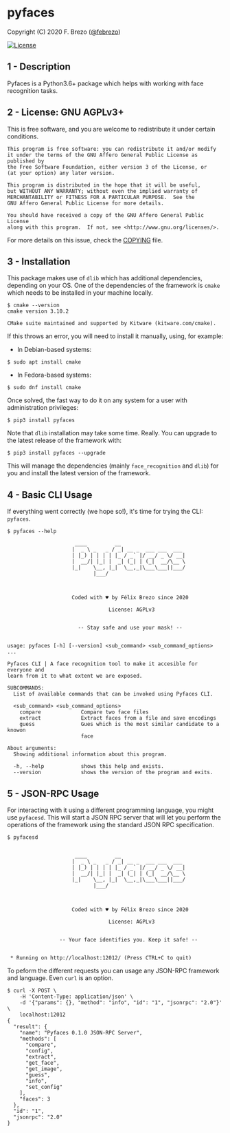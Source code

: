 pyfaces
========

Copyright (C) 2020  F. Brezo ([@febrezo](https://twitter.com/febrezo))

[![License](https://img.shields.io/badge/license-GNU%20Affero%20General%20Public%20License%20Version%203%20or%20Later-blue.svg)]()

1 - Description
---------------

Pyfaces is a Python3.6+ package which helps with working with face recognition tasks.

2 - License: GNU AGPLv3+
------------------------

This is free software, and you are welcome to redistribute it under certain conditions.

	This program is free software: you can redistribute it and/or modify
	it under the terms of the GNU Affero General Public License as published by
	the Free Software Foundation, either version 3 of the License, or
	(at your option) any later version.

	This program is distributed in the hope that it will be useful,
	but WITHOUT ANY WARRANTY; without even the implied warranty of
	MERCHANTABILITY or FITNESS FOR A PARTICULAR PURPOSE.  See the
	GNU Affero General Public License for more details.

	You should have received a copy of the GNU Affero General Public License
	along with this program.  If not, see <http://www.gnu.org/licenses/>.


For more details on this issue, check the [COPYING](COPYING) file.

3 - Installation
----------------

This package makes use of `dlib` which has additional dependencies, depending on your OS. One of the dependencies of the framework is `cmake` which needs to be installed in your machine locally. 

```
$ cmake --version
cmake version 3.10.2

CMake suite maintained and supported by Kitware (kitware.com/cmake).
```

If this throws an error, you will need to install it manually, using, for example:

- In Debian-based systems:

```
$ sudo apt install cmake
```

-  In Fedora-based systems:

```
$ sudo dnf install cmake
```

Once solved, the fast way to do it on any system for a user with administration privileges:

```
$ pip3 install pyfaces
```

Note that `dlib` installation may take some time. Really. You can upgrade to the latest release of the framework with:

```
$ pip3 install pyfaces --upgrade
```

This will manage the dependencies (mainly `face_recognition` and `dlib`) for you and install the latest version of the framework.

4 - Basic CLI Usage
-------------------

If everything went correctly (we hope so!), it's time for trying the CLI: `pyfaces`.

```
$ pyfaces --help

                      ____         __
                     |  _ \ _   _ / _| __ _  ___ ___  ___
                     | |_) | | | | |_ / _` |/ __/ _ \/ __|
                     |  __/| |_| |  _| (_| | (_|  __/\__ \
                     |_|    \__, |_|  \__,_|\___\___||___/
                            |___/



                     Coded with ♥ by Félix Brezo since 2020                    

                                 License: AGPLv3                                 


                       -- Stay safe and use your mask! --                       


usage: pyfaces [-h] [--version] <sub_command> <sub_command_options> ...

Pyfaces CLI | A face recognition tool to make it accesible for everyone and
learn from it to what extent we are exposed.

SUBCOMMANDS:
  List of available commands that can be invoked using Pyfaces CLI.

  <sub_command> <sub_command_options>
    compare             Compare two face files
    extract             Extract faces from a file and save encodings
    guess               Gues which is the most similar candidate to a knowon
                        face

About arguments:
  Showing additional information about this program.

  -h, --help            shows this help and exists.
  --version             shows the version of the program and exits.

```


5 - JSON-RPC Usage
------------------

For interacting with it using a different programming language, you might use `pyfacesd`.
This will start a JSON RPC server that will let you perform the operations of the framework using the standard JSON RPC specification.

```
$ pyfacesd


                      ____         __
                     |  _ \ _   _ / _| __ _  ___ ___  ___
                     | |_) | | | | |_ / _` |/ __/ _ \/ __|
                     |  __/| |_| |  _| (_| | (_|  __/\__ \
                     |_|    \__, |_|  \__,_|\___\___||___/
                            |___/



                     Coded with ♥ by Félix Brezo since 2020                    

                                 License: AGPLv3                                 


                 -- Your face identifies you. Keep it safe! --                  


 * Running on http://localhost:12012/ (Press CTRL+C to quit)

```

To peform the different requests you can usage any JSON-RPC framework and language.
Even `curl` is an option.

```
$ curl -X POST \
 	-H 'Content-Type: application/json' \
 	-d '{"params": {}, "method": "info", "id": "1", "jsonrpc": "2.0"}' \
 	localhost:12012
{
  "result": {
    "name": "Pyfaces 0.1.0 JSON-RPC Server",
    "methods": [
      "compare",
      "config",
      "extract",
      "get_face",
      "get_image",
      "guess",
      "info",
      "set_config"
    ],
    "faces": 3
  },
  "id": "1",
  "jsonrpc": "2.0"
}
```


